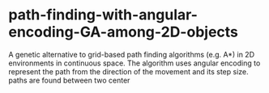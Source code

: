 # path-finding-with-angular-encoding-GA-among-2D-objects
A genetic alternative to grid-based path finding algorithms (e.g. A*) in 2D environments in continuous space. The algorithm uses angular encoding to represent the path from the direction of the movement and its step size. paths are found between two center 

